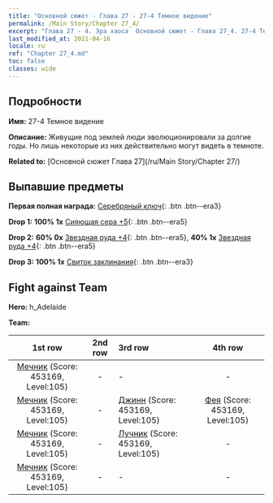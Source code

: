 ```yaml
---
title: "Основной сюжет - Глава 27 - 27-4 Темное видение"
permalink: /Main Story/Chapter 27_4/
excerpt: "Глава 27 - 4. Эра хаоса  Основной сюжет - Глава 27_4. 27-4 Темное видение"
last_modified_at: 2021-04-16
locale: ru
ref: "Chapter 27_4.md"
toc: false
classes: wide
---
```


## Подробности

 **Имя:** 27-4 Темное видение

 **Описание:** Живущие под землей люди эволюционировали за долгие годы. Но лишь некоторые из них действительно могут видеть в темноте.

 **Related to:** [Основной сюжет Глава 27](/ru/Main Story/Chapter 27/)

## Выпавшие предметы

 **Первая полная награда:** [Серебряный ключ](/ru/Items/con_693/){: .btn .btn--era3}

 **Drop 1:** **100% 1x** [Сияющая сера +5](/ru/Items/mat_99/){: .btn .btn--era5}

 **Drop 2:** **60% 0x** [Звездная руда +4](/ru/Items/mat_89/){: .btn .btn--era5}, **40% 1x** [Звездная руда +4](/ru/Items/mat_89/){: .btn .btn--era5}

 **Drop 3:** **100% 1x** [Свиток заклинания](/ru/Items/con_694/){: .btn .btn--era3}


## Fight against Team
 **Hero:** h_Adelaide

 **Team:**


  | 1st row | 2nd row | 3rd row | 4th row |
  |:----:|:----:|:----|:----:|
  | [Мечник](/ru/units/Swordsman/) (Score: 453169, Level:105)  | - | - | - |
  | [Мечник](/ru/units/Swordsman/) (Score: 453169, Level:105)  | - | [Джинн](/ru/units/Genie/) (Score: 453169, Level:105)  | [Фея](/ru/units/Sprite/) (Score: 453169, Level:105)  |
  | [Мечник](/ru/units/Swordsman/) (Score: 453169, Level:105)  | - | [Лучник](/ru/units/Marksman/) (Score: 453169, Level:105)  | - |
  | [Мечник](/ru/units/Swordsman/) (Score: 453169, Level:105)  | - | - | - |


